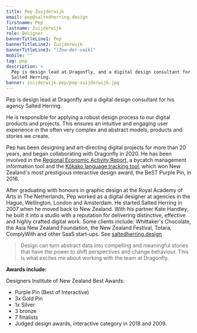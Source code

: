 ```yaml
---
title: Pep Zuijderwijk
email: pep@saltedherring.design
firstname: Pep
lastname: Zuijderwijk
role: Designer
bannerTitleLine1: Pep
bannerTitleLine2: Zuijderwijk
bannerTitleLine3: "[Zow-der-vaik]"
mobile: ""
tag: pep
description: >
  Pep is design lead at Dragonfly, and a digital design consultant for his agency
  Salted Herring.
banner: zuijderwijk-pep/pep-zuijderwijk.jpg
---
```


Pep is design lead at Dragonfly and a digital design consultant for his agency
Salted Herring.

<!-- more -->

He is responsible for applying a robust design process to our digital products and
projects. This ensures an intuitive and engaging user experience in
the often very complex and abstract models, products and stories we create.

Pep has been designing and art-directing digital projects for more than 20 years,
and began collaborating with Dragonfly in 2020. He has been involved in
the [Regional Economic Activity Report](https://www.dragonfly.co.nz/work/webrear-case-study.html),
a bycatch management information tool and the
[Kōkako language tracking tool](https://www.dragonfly.co.nz/work/TMP-case-study.html),
which won New Zealand's most prestigious interactive design award, the BeST
Purple Pin, in 2016.

After graduating with honours in graphic design at the Royal Academy of Arts in
The Netherlands, Pep worked as a digital designer at agencies in the Hague,
Wellington, London and Amsterdam. He started Salted Herring in 2007 when he
moved back to New Zealand. With his partner Kate Handley, he built it into a
studio with a reputation for delivering distinctive, effective and highly
crafted digital work. Some clients include: Whittaker's Chocolate, the Asia New Zealand
Foundation, the New Zealand Festival, Totara, ComplyWith and other SaaS start-ups.
See [saltedherring.design](https://saltedherring.design)

> Design can turn abstract data into compelling and meaningful stories that have
> the power to shift perspectives and change behaviour. This is what excites me
> about working with the team at Dragonfly.

**Awards include:**

Designers Institute of New Zealand Best Awards:

- Purple Pin (Best of Interactive)
- 3x Gold Pin
- 1x Silver
- 3 bronze
- 7 finalists
- Judged design awards, interactive category in 2018 and 2009.
